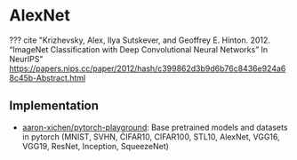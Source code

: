# AlexNet

??? cite "Krizhevsky, Alex, Ilya Sutskever, and Geoffrey E. Hinton. 2012. “ImageNet Classification with Deep Convolutional Neural Networks” In NeurIPS"
    https://papers.nips.cc/paper/2012/hash/c399862d3b9d6b76c8436e924a68c45b-Abstract.html


## Implementation

- [aaron-xichen/pytorch-playground](https://github.com/aaron-xichen/pytorch-playground): Base pretrained models and datasets in pytorch (MNIST, SVHN, CIFAR10, CIFAR100, STL10, AlexNet, VGG16, VGG19, ResNet, Inception, SqueezeNet)



